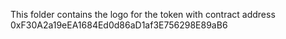 This folder contains the logo for the token with contract address 0xF30A2a19eEA1684Ed0d86aD1af3E756298E89aB6
